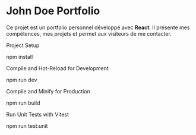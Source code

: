 # John Doe Portfolio

Ce projet est un portfolio personnel développé avec **React**. Il présente mes compétences, mes projets et permet aux visiteurs de me contacter.

Project Setup

npm install

Compile and Hot-Reload for Development

npm run dev

Compile and Minify for Production

npm run build

Run Unit Tests with Vitest

npm run test:unit

